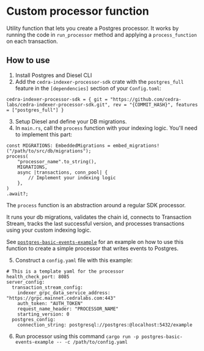 # Custom processor function 

Utility function that lets you create a Postgres processor. It works by running the code in `run_processor` method and applying a `process_function` on each transaction. 

## How to use
1. Install Postgres and Diesel CLI
2. Add the `cedra-indexer-processor-sdk` crate with the `postgres_full` feature in the `[dependencies]` section of your `Config.toml`:
```
cedra-indexer-processor-sdk = { git = "https://github.com/cedra-labs/cedra-indexer-processor-sdk.git", rev = "{COMMIT_HASH}", features = ["postgres_full"] }
```
3. Setup Diesel and define your DB migrations. 
4. In `main.rs`, call the `process` function with your indexing logic. You'll need to implement this part:
```
const MIGRATIONS: EmbeddedMigrations = embed_migrations!("/path/to/src/db/migrations");
process(
    "processor_name".to_string(),
    MIGRATIONS, 
    async |transactions, conn_pool| {
        // Implement your indexing logic
    },
)
.await?;
```
The `process` function is an abstraction around a regular SDK processor. 

It runs your db migrations, validates the chain id, connects to Transaction Stream, tracks the last successful version, and processes transactions using your custom indexing logic. 

See [`postgres-basic-events-example`](https://github.com/cedra-labs/cedra-indexer-processor-sdk/tree/main/examples/postgres-basic-events-example) for an example on how to use this function to create a simple processor that writes events to Postgres. 

5. Construct a `config.yaml` file with this example:
```
# This is a template yaml for the processor
health_check_port: 8085
server_config:
  transaction_stream_config:
    indexer_grpc_data_service_address: "https://grpc.mainnet.cedralabs.com:443"
    auth_token: "AUTH_TOKEN"
    request_name_header: "PROCESSOR_NAME"
    starting_version: 0
  postgres_config:
    connection_string: postgresql://postgres:@localhost:5432/example
```
6. Run processor using this command `cargo run -p postgres-basic-events-example -- -c /path/to/config.yaml`
